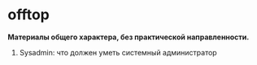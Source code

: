 # offtop

**Материалы общего характера, без практической направленности.**

1. Sysadmin: что должен уметь системный администратор
